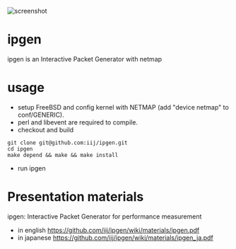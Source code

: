 ![screenshot](https://github.com/iij/ipgen/wiki/img/screenshot.png)

ipgen
=====
ipgen is an Interactive Packet Generator with netmap


usage
=====
- setup FreeBSD and config kernel with NETMAP (add "device netmap" to conf/GENERIC).
- perl and libevent are required to compile.
- checkout and build
```
git clone git@github.com:iij/ipgen.git
cd ipgen
make depend && make && make install
```
- run ipgen


Presentation materials
======================
ipgen: Interactive Packet Generator for performance measurement
- in english https://github.com/iij/ipgen/wiki/materials/ipgen.pdf
- in japanese https://github.com/iij/ipgen/wiki/materials/ipgen_ja.pdf

